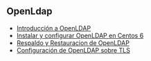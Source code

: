 ## OpenLdap


* [Introducción a OpenLDAP](guia/introduccion.rst)
* [Instalar y configurar OpenLDAP en Centos 6](guia/instalarconfigurar.rst)
* [Respaldo y Restauracion de OpenLDAP](guia/respaldorestauracion.rst)
* [Configuración de OpenLDAP sobre TLS](guia/configurartls.rst)
